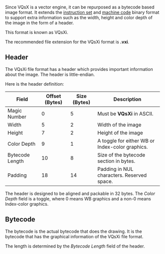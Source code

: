 Since VQsX is a vector engine, it can be repurposed as a bytecode based image format. It extends the [instruction set](Instruction%20Set.md#Instructions) and [machine code](Instruction%20Set.md#Machine%20Code) binary format to support extra information such as the width, height and color depth of the image in the form of a header. 

This format is known as VQsXi.

The recommended file extension for the VQsXi format is **.vxi**.

## Header

The VQsXi file format has a header which provides important information about the image. The header is little-endian.

Here is the header definition:

| Field           | Offset (Bytes) | Size (Bytes) | Description                                     |
| --------------- | -------------- | ------------ | ----------------------------------------------- |
| Magic Number    | 0              | 5            | Must be **VQsXi** in ASCII.                     |
| Width           | 5              | 2            | Width of the image                              |
| Height          | 7              | 2            | Height of the image                             |
| Color Depth     | 9              | 1            | A toggle for either WB or Index-color graphics. |
| Bytecode Length | 10             | 8            | Size of the bytecode section in bytes.          |
| Padding         | 18             | 14           | Padding in NUL characters. Reserved space.      |
The header is designed to be aligned and packable in 32 bytes.
The *Color Depth* field is a toggle, where 0 means WB graphics and a non-0 means Index-color graphics.
## Bytecode
The bytecode is the actual bytecode that does the drawing. It is the bytecode that has the graphical information of the VQsXi file format.

The length is determined by the *Bytecode Length* field of the header.